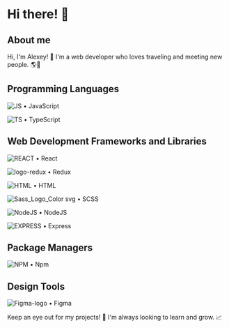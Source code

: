 # Hi there! 👋

## About me
Hi, I'm Alexey! 👋 I'm a web developer who loves traveling and meeting new people. 🌎🤝

## Programming Languages
![JS](https://github.com/user-attachments/assets/20531e6f-dc86-4d64-8e4d-499bed3a7569) • JavaScript

![TS](https://github.com/user-attachments/assets/f2126b8d-8076-46e0-9aa5-75df8f5afffe) • TypeScript 



## Web Development Frameworks and Libraries
![REACT](https://github.com/user-attachments/assets/ac67a713-4d25-4e80-92d6-20a0a3b5c987) • React

![logo-redux](https://github.com/user-attachments/assets/4fc4ce46-2f57-4b48-ac3c-aaabf9a0d5ea) • Redux

![HTML](https://github.com/user-attachments/assets/087a8d98-8fae-4d48-be0d-a2c53fcab0cb) • HTML

![Sass_Logo_Color svg](https://github.com/user-attachments/assets/c54c3612-2f9f-4583-9d0c-fbf9e56797a6) • SCSS

![NodeJS](https://github.com/user-attachments/assets/cffbcd52-24ac-4058-bfa5-aca37da2ba70) • NodeJS

![EXPRESS](https://github.com/user-attachments/assets/9164dd62-bdfc-442d-b7b2-f8d572110373) • Express


## Package Managers
 ![NPM](https://github.com/user-attachments/assets/cd65e3d2-580e-4f95-9b5a-8bef02f361fe) • Npm


## Design Tools
![Figma-logo](https://github.com/user-attachments/assets/8725b5cd-e174-4a57-a3e5-dcf0aea9eb75) • Figma




Keep an eye out for my projects! 🚀 I'm always looking to learn and grow. 📈
